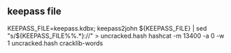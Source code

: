 ## keepass file

KEEPASS_FILE=keepass.kdbx; keepass2john ${KEEPASS_FILE} | sed "s/${KEEPASS_FILE%%.*}://" > uncracked.hash
hashcat -m 13400 -a 0 -w 1 uncracked.hash cracklib-words
